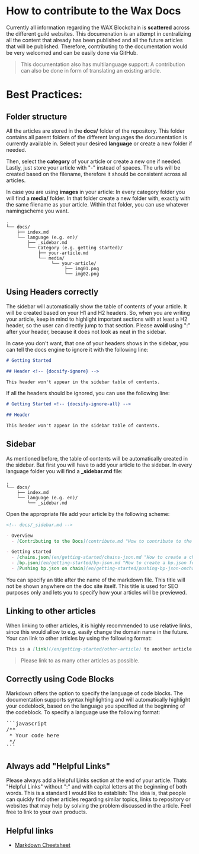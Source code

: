 # How to contribute to the Wax Docs
Currently all information regarding the WAX Blockchain is **scattered** across the different guild websites.
This documenation is an attempt in centralizing all the content that already has been published and all the future articles that will be published.
Therefore, contributing to the documentation would be very welcomed and can be easily done via GitHub.

> This documentation also has multilanguage support: A contribution can also be done in form of translating an existing article.

# Best Practices: <!-- {docsify-ignore} -->
## Folder structure
All the articles are stored in the **docs/** folder of the repository. This folder contains all parent folders of the different languages the documentation is currently available in. Select your desired **language** or create a new folder if needed.

Then, select the **category** of your article or create a new one if needed. Lastly, just store your article with "-" instead of spaces. The urls will be created based on the filename, therefore it should be consistent across all articles.

In case you are using **images** in your article: In every category folder you will find a **media/** folder. In that folder create a new folder with, exactly with the same filename as your article. Within that folder, you can use whatever namingscheme you want.
```
.
└── docs/
    ├── index.md
    └── language (e.g. en)/
        ├── _sidebar.md
        └── Category (e.g. getting started)/
            ├── your-article.md
            └── media/
                 └── your-article/
                      ├── img01.png
                      └── img02.png
```


## Using Headers correctly
The sidebar will automatically show the table of contents of your article. It will be created based on your H1 and H2 headers. So, when you are writing your article, keep in mind to highlight important sections with at least a H2 header, so the user can directly jump to that section. Please **avoid** using ":" after your header, because it does not look as neat in the sidebar.

In case you don't want, that one of your headers shows in the sidebar, you can tell the docs engine to ignore it with the following line:

```markdown
# Getting Started

## Header <!-- {docsify-ignore} -->

This header won't appear in the sidebar table of contents.
```

If all the headers should be ignored, you can use the following line:

```markdown
# Getting Started <!-- {docsify-ignore-all} -->

## Header

This header won't appear in the sidebar table of contents.
```

## Sidebar
As mentioned before, the table of contents will be automatically created in the sidebar. But first you will have to add your article to the sidebar. In every language folder you will find a **_sidebar.md** file:
```
.
└── docs/
    ├── index.md
    └── language (e.g. en)/
        └── _sidebar.md
```
Open the appropriate file add your article by the following scheme:
```markdown
<!-- docs/_sidebar.md -->

- Overview
  - [Contributing to the Docs](contribute.md "How to contribute to the WAX Docs")

- Getting started
  - [chains.json](en/getting-started/chains-json.md "How to create a chains.json")
  - [bp.json](en/getting-started/bp-json.md "How to create a bp.json for WAX")
  - [Pushing bp.json on chain](en/getting-started/pushing-bp-json-onchain.md "How to push your bp.json on-chain")
```
You can specify an title after the name of the markdown file. This title will not be shown anywhere on the doc site itself. This title is used for SEO purposes only and lets you to specify how your articles will be previewed.
## Linking to other articles
When linking to other articles, it is highly recommended to use relative links, since this would allow to e.g. easily change the domain name in the future. Your can link to other articles by using the following format:
```markdown
This is a [link](/en/getting-started/other-article) to another article.
```
> Please link to as many other articles as possible.

## Correctly using Code Blocks
Markdown offers the option to specify the language of code blocks. The documentation supports syntax highlighting and will automatically highlight your codeblock, based on the language you specified at the beginning of the codeblock. To specify a language use the following format:

<pre>
```javascript
/**
 * Your code here
 */
```
</pre>

## Always add "Helpful Links"
Please always add a Helpful Links section at the end of your article. Thats "Helpful Links" without ":" and with capital letters at the beginning of both words. This is a standard I would like to establish: The idea is, that people can quickly find other articles regarding similar topics, links to repository or websites that may help by solving the problem discussed in the article. Feel free to link to your own products.


## Helpful links
- [Markdown Cheetsheet](https://github.com/adam-p/markdown-here/wiki/Markdown-Cheatsheet)
